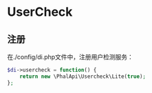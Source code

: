 # UserCheck
## 注册
在./config/di.php文件中，注册用户检测服务：  
```php
$di->usercheck = function() {
    return new \PhalApi\Usercheck\Lite(true);
};
```